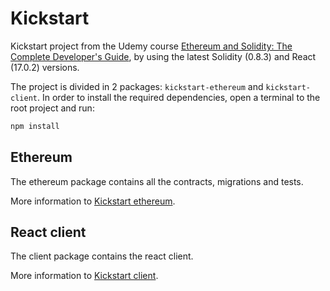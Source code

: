 # Kickstart

Kickstart project from the Udemy course [Ethereum and Solidity: The Complete Developer's Guide](https://www.udemy.com/course/ethereum-and-solidity-the-complete-developers-guide/), by using the latest Solidity (0.8.3) and React (17.0.2) versions.

The project is divided in 2 packages: `kickstart-ethereum` and `kickstart-client`. In order to install the required dependencies, open a terminal to the root project and run:

```bash
npm install
```

## Ethereum

The ethereum package contains all the contracts, migrations and tests.

More information to [Kickstart ethereum](https://github.com/tonidalmases/kickstart/tree/master/packages/kickstart-ethereum).

## React client

The client package contains the react client.

More information to [Kickstart client](https://github.com/tonidalmases/kickstart/tree/master/packages/kickstart-client).
